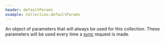 ```yaml
---
header: defaultParams
example: Collection.defaultParams
---
```


An object of parameters that will always be used for this collection. These parameters will be used every time a [sync](/syncer) request is made.
